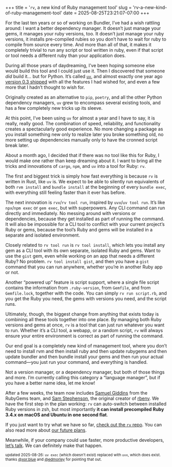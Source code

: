 +++
title = '<code>rv</code>, a new kind of Ruby management tool'
slug = 'rv-a-new-kind-of-ruby-management-tool'
date = 2025-08-25T23:21:07-07:00
+++

For the last ten years or so of working on Bundler, I’ve had a wish rattling around: I want a better dependency manager. It doesn’t just manage your gems, it manages your ruby versions, too. It doesn’t just manage your ruby versions, it installs pre-compiled rubies so you don’t have to wait for ruby to compile from source every time. And more than all of that, it makes it completely trivial to run any script or tool written in ruby, even if that script or tool needs a different ruby than your application does.

During all those years of daydreaming, I’ve been hoping someone else would build this tool and I could just use it. Then I discovered that someone _did_ build it… but for Python. It’s called [`uv`](https://docs.astral.sh/uv/), and almost exactly one year ago [version 0.3 shipped](https://astral.sh/blog/uv-unified-python-packaging) with all the features I had wished for, and even a few more that I hadn’t thought to wish for.

Originally created as an alternative to `pip`, `poetry`, and all the other Python dependency managers, `uv` grew to encompass several existing tools, and has a few completely new tricks up its sleeve.

At this point, I’ve been using `uv` for almost a year and I have to say, it is really, really good. The combination of speed, reliability, and functionality creates a spectacularly good experience. No more changing a package as you install something new only to realize later you broke something old, no more setting up dependencies manually only to have the cronned script break later.

About a month ago, I decided that if there was no tool like this for Ruby, I would make one rather than keep dreaming about it. I want to bring all the tricks and innovations of `cargo`, `npm`, and `uv` into a tool for Ruby: `rv`.

The first and biggest trick is simply how fast everything is because `rv` is written in Rust, like `uv` is. We expect to be able to silently run equivalents of both `rvm install` and `bundle install` at the beginning of every `bundle exec`, with everything still feeling faster than it ever has before.

The next innovation is `rvx`/`rv tool run`, inspired by `uvx`/`uv tool run`. It’s like `npx`/`npm exec` or `gem exec`, but with superpowers. Any CLI command can run directly and immediately. No messing around with versions or dependencies, because they get installed as part of running the command. It will also be impossible for a CLI tool to conflict with your current project’s Ruby or gems, because the tool’s Ruby and gems will be installed in a separate and isolated environment.

Closely related to `rv tool run` is `rv tool install`, which lets you install any gem as a CLI tool with its own separate, isolated Ruby and gems. Want to use the `gist` gem, even while working on an app that needs a different Ruby? No problem. `rv tool install gist`, and then you have a `gist` command that you can run anywhere, whether you’re in another Ruby app or not.

Another “powered up” feature is script support, where a single file script contains the information from `.ruby-version`, from `Gemfile`, and from `Gemfile.lock`, together with the code. You can simply `rv run script.rb`, and you get the Ruby you need, the gems with versions you need, and the script runs.

Ultimately, though, the biggest change from anything that exists today is combining all these tools together into one place. By managing both Ruby versions and gems at once, `rv` is a tool that can just run whatever you want to run. Whether it’s a CLI tool, a webapp, or a random script, `rv` will always ensure your entire environment is correct as part of running the command.

Our end goal is a completely new kind of management tool, where you don’t need to install rvm and then install ruby and then update rubygems and then update bundler and then bundle install your gems and then run your actual command—you just run your command, and everything is handled.

Not a version manager, or a dependency manager, but both of those things and more. I’m currently calling this category a “language manager”, but if you have a better name idea, let me know!

After a few weeks, the team now includes [Samuel Giddins](https://segiddins.me) from the RubyGems team, and [Sam Stephenson](https://sls.name), the original creator of [rbenv](https://rbenv.org). We have the first step in the plan working: `rv` can auto-switch between installed Ruby versions in zsh, but most importantly **it can install precompiled Ruby 3.4.x on macOS and Ubuntu in one second flat**.

If you just want to try what we have so far, [check out the `rv` repo](https://github.com/spinel-coop/rv). You can also read more about [our future plans](https://github.com/spinel-coop/rv/blob/main/docs/PLANS.md).

Meanwhile, if your company could use faster, more productive developers, [let’s talk](mailto:hello+introducing-rv@spinel.coop). We can definitely make that happen.


<small>

updated 2025-08-26: `uv exec` (which doesn't exist) replaced with `uvx`, which does exist. thanks [@xor.blue](https://bsky.app/profile/xor.blue) and [@edmorley](https://github.com/edmorley) for pointing that out.

</small>
